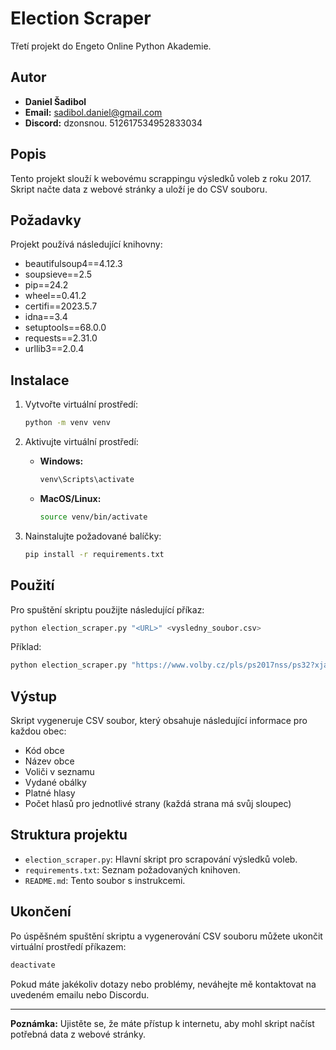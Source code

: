 
# Election Scraper

Třetí projekt do Engeto Online Python Akademie.

## Autor

- **Daniel Šadibol**
- **Email:** sadibol.daniel@gmail.com
- **Discord:** dzonsnou. 512617534952833034

## Popis

Tento projekt slouží k webovému scrappingu výsledků voleb z roku 2017. Skript načte data z webové stránky a uloží je do CSV souboru. 

## Požadavky

Projekt používá následující knihovny:

- beautifulsoup4==4.12.3
- soupsieve==2.5
- pip==24.2
- wheel==0.41.2
- certifi==2023.5.7
- idna==3.4
- setuptools==68.0.0
- requests==2.31.0
- urllib3==2.0.4

## Instalace

1. Vytvořte virtuální prostředí:
   ```sh
   python -m venv venv
   ```

2. Aktivujte virtuální prostředí:
   - **Windows:**
     ```sh
     venv\Scripts\activate
     ```
   - **MacOS/Linux:**
     ```sh
     source venv/bin/activate
     ```

3. Nainstalujte požadované balíčky:
   ```sh
   pip install -r requirements.txt
   ```

## Použití

Pro spuštění skriptu použijte následující příkaz:

```sh
python election_scraper.py "<URL>" <vysledny_soubor.csv>
```

Příklad:

```sh
python election_scraper.py "https://www.volby.cz/pls/ps2017nss/ps32?xjazyk=CZ&xkraj=12&xnumnuts=7103" vysledky_prostejov.csv
```

## Výstup

Skript vygeneruje CSV soubor, který obsahuje následující informace pro každou obec:

- Kód obce
- Název obce
- Voliči v seznamu
- Vydané obálky
- Platné hlasy
- Počet hlasů pro jednotlivé strany (každá strana má svůj sloupec)

## Struktura projektu

- `election_scraper.py`: Hlavní skript pro scrapování výsledků voleb.
- `requirements.txt`: Seznam požadovaných knihoven.
- `README.md`: Tento soubor s instrukcemi.

## Ukončení

Po úspěšném spuštění skriptu a vygenerování CSV souboru můžete ukončit virtuální prostředí příkazem:

```sh
deactivate
```

Pokud máte jakékoliv dotazy nebo problémy, neváhejte mě kontaktovat na uvedeném emailu nebo Discordu.

---

**Poznámka:** Ujistěte se, že máte přístup k internetu, aby mohl skript načíst potřebná data z webové stránky.
